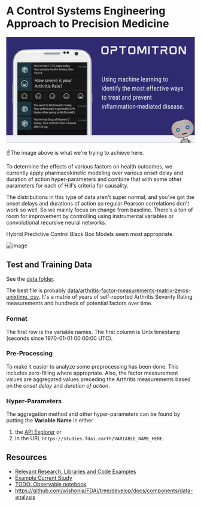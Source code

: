 # A Control Systems Engineering Approach to Precision Medicine
![image](optomitron.png)

☝️The image above is what we're trying to achieve here.

To determine the effects of various factors on health outcomes, we currently apply pharmacokinetic modeling over various onset delay and duration of action hyper-parameters and combine that with some other parameters for each of Hill's criteria for causality.  

The distributions in this type of data aren't super normal, and you've got the onset delays and durations of action so regular Pearson correlations don't work so well. So we mainly focus on change from baseline. There's a ton of room for improvement by controlling using instrumental variables or convolutional recursive neural networks.

Hybrid Predictive Control Black Box Models seem most appropriate.

![image](https://user-images.githubusercontent.com/2808553/181030870-49cfbc3d-a669-4983-aea5-0590bee6a635.png)

## Test and Training Data

See the [data folder](data).  

The best file is probably [data/arthritis-factor-measurements-matrix-zeros-unixtime.
csv](data/arthritis-factor-measurements-matrix-zeros-unixtime.csv). It's a matrix of years of self-reported 
Arthritis Severity Rating measurements and hundreds of potential factors over 
time.  

### Format

The first row is the variable names. The first column is Unix timestamp (seconds since 1970-01-01 00:00:00 UTC). 

### Pre-Processing

To make it easier to analyze some preprocessing has been done. This includes zero-filling where appropriate.  Also, 
the factor measurement values are aggregated values preceding the Arthritis measurements based on the _onset 
delay_ and _duration of action_.  

### Hyper-Parameters

The aggregation method and other hyper-parameters can be found by putting the **Variable Name** in either
1. the [API Explorer](https://curedao.readme.io/reference/getvariables) or
2. in the URL `https://studies.fdai.earth/VARIABLE_NAME_HERE`.

## Resources

- [Relevant Research, Libraries and Code Examples](https://anonymous-dao.notion.site/abae832157094601a85d0cb76114059d?v=ea85efb370164df68760ab99b0108cb6)
- [Example Current Study](https://app.curedao.org/#/app/study?causeVariableName=Calories%20Burned&effectVariableName=Guiltiness&studyId=cause-1280-effect-1335-user-230-user-study)
- [TODO: Observable notebook](https://observablehq.com/@observablehq/correlation-over-time?collection=@observablehq/analyzing-time-series-data)
- https://github.com/wishonia/FDAi/tree/develop/docs/components/data-analysis
